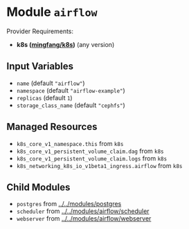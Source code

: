 
# Module `airflow`

Provider Requirements:
* **k8s ([mingfang/k8s](https://registry.terraform.io/providers/mingfang/k8s/latest))** (any version)

## Input Variables
* `name` (default `"airflow"`)
* `namespace` (default `"airflow-example"`)
* `replicas` (default `1`)
* `storage_class_name` (default `"cephfs"`)

## Managed Resources
* `k8s_core_v1_namespace.this` from `k8s`
* `k8s_core_v1_persistent_volume_claim.dag` from `k8s`
* `k8s_core_v1_persistent_volume_claim.logs` from `k8s`
* `k8s_networking_k8s_io_v1beta1_ingress.airflow` from `k8s`

## Child Modules
* `postgres` from [../../modules/postgres](../../modules/postgres)
* `scheduler` from [../../modules/airflow/scheduler](../../modules/airflow/scheduler)
* `webserver` from [../../modules/airflow/webserver](../../modules/airflow/webserver)


